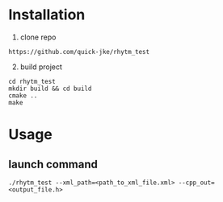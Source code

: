 # Installation
1. clone repo
```
https://github.com/quick-jke/rhytm_test
```
2. build project
```
cd rhytm_test
mkdir build && cd build
cmake ..
make
```

# Usage
## launch command
```
./rhytm_test --xml_path=<path_to_xml_file.xml> --cpp_out=<output_file.h>
```
